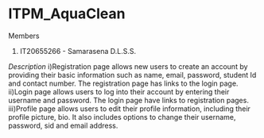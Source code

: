 # ITPM_AquaClean
Members
1) IT20655266 - Samarasena D.L.S.S.

_Description_
i)Registration page allows new users to create an account by providing their basic information such as name, email, password, student Id and contact number.
  The registration page has links to the login page.
ii)Login page allows users to log into their account by entering their username and password. The login page have links to registration pages.
iii)Profile page allows users to edit their profile information, including their profile picture, bio.
    It also includes options to change their username, password, sid and email address.
